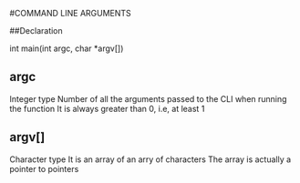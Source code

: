 #COMMAND LINE ARGUMENTS

##Declaration

int main(int argc, char *argv[])

## argc
Integer type
Number of all the arguments passed to the CLI when running the function
It is always greater than 0, i.e, at least 1

## argv[]
Character type
It is an array of an arry of characters
The array is actually a pointer to pointers
